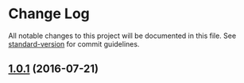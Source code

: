 # Change Log

All notable changes to this project will be documented in this file. See [standard-version](https://github.com/conventional-changelog/standard-version) for commit guidelines.

<a name="1.0.1"></a>
## [1.0.1](https://github.com/npm/wombat-cli/compare/v1.0.0...v1.0.1) (2016-07-21)
